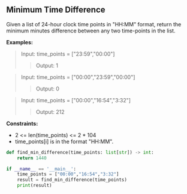 Minimum Time Difference
-----------------------

Given a list of 24-hour clock time points in "HH:MM" format, 
return the minimum minutes difference between any two time-points in the list.


**Examples:**

> Input: time_points = ["23:59","00:00"]
>> Output: 1

> Input: time_points = ["00:00","23:59","00:00"]
>> Output: 0

> Input: time_points = ["00:00","16:54","3:32"]
>> Output: 212


**Constraints:**
* 2 <= len(time_points) <= 2 * 104
* time_points[i] is in the format "HH:MM".

```python
def find_min_difference(time_points: list[str]) -> int:
    return 1440

if __name__ == '__main__':
    time_points = ["00:00","16:54","3:32"]
    result = find_min_difference(time_points)
    print(result)
    
```
